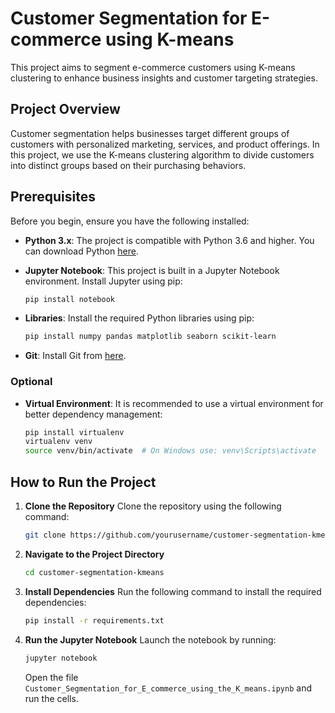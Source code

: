 
# Customer Segmentation for E-commerce using K-means

This project aims to segment e-commerce customers using K-means clustering to enhance business insights and customer targeting strategies.

## Project Overview
Customer segmentation helps businesses target different groups of customers with personalized marketing, services, and product offerings. In this project, we use the K-means clustering algorithm to divide customers into distinct groups based on their purchasing behaviors.

## Prerequisites

Before you begin, ensure you have the following installed:

- **Python 3.x**: The project is compatible with Python 3.6 and higher. You can download Python [here](https://www.python.org/downloads/).
- **Jupyter Notebook**: This project is built in a Jupyter Notebook environment. Install Jupyter using pip:
  ```bash
  pip install notebook
  ```

- **Libraries**: Install the required Python libraries using pip:
  ```bash
  pip install numpy pandas matplotlib seaborn scikit-learn
  ```

- **Git**: Install Git from [here](https://git-scm.com/).

### Optional
- **Virtual Environment**: It is recommended to use a virtual environment for better dependency management:
  ```bash
  pip install virtualenv
  virtualenv venv
  source venv/bin/activate  # On Windows use: venv\Scripts\activate
  ```

## How to Run the Project

1. **Clone the Repository**
   Clone the repository using the following command:
   ```bash
   git clone https://github.com/yourusername/customer-segmentation-kmeans.git
   ```

2. **Navigate to the Project Directory**
   ```bash
   cd customer-segmentation-kmeans
   ```

3. **Install Dependencies**
   Run the following command to install the required dependencies:
   ```bash
   pip install -r requirements.txt
   ```

4. **Run the Jupyter Notebook**
   Launch the notebook by running:
   ```bash
   jupyter notebook
   ```
   Open the file `Customer_Segmentation_for_E_commerce_using_the_K_means.ipynb` and run the cells.
